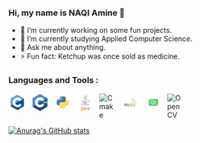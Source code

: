 ### Hi, my name is NAQI Amine 👋

- 🔭 I’m currently working on some fun projects.
- 🌱 I’m currently studying Applied Computer Science.
- 💬 Ask me about anything.
- ⚡ Fun fact: Ketchup was once sold as medicine.

### Languages and Tools :
<div>
   <img align="left" alt="C" width="35px" src="https://raw.githubusercontent.com/github/explore/f3e22f0dca2be955676bc70d6214b95b13354ee8/topics/c/c.png" style="padding-right:10px;" />
   
   <img align="left" alt="Cplusplus" width="35px" src="https://raw.githubusercontent.com/github/explore/180320cffc25f4ed1bbdfd33d4db3a66eeeeb358/topics/cpp/cpp.png" style="padding-right:10px;" />
   
   <img align="left" alt="Python" width="35px" src="https://raw.githubusercontent.com/github/explore/80688e429a7d4ef2fca1e82350fe8e3517d3494d/topics/python/python.png" style="padding-right:10px;" />
   
   <img align="left" alt="Java" width="35px" src="https://raw.githubusercontent.com/github/explore/5b3600551e122a3277c2c5368af2ad5725ffa9a1/topics/java/java.png" style="padding-right:10px;" />
   
   <img align="left" alt="Cmake" width="35px" src="https://upload.wikimedia.org/wikipedia/commons/thumb/1/13/Cmake.svg/600px-Cmake.svg.png?20110417205825" style="padding-right:10px;" />
   
   <img align="left" alt="Mysql" width="35px" src="https://raw.githubusercontent.com/github/explore/80688e429a7d4ef2fca1e82350fe8e3517d3494d/topics/mysql/mysql.png" style="padding-right:10px;" />
   
   <img align="left" alt="Qt5" width="35px" src="https://raw.githubusercontent.com/github/explore/80688e429a7d4ef2fca1e82350fe8e3517d3494d/topics/qt/qt.png" style="padding-right:10px;" />
   
   <img align="left" alt="OpenCV" width="35px" src="https://opencv.org/wp-content/uploads/2020/07/OpenCV_logo_black-2.png" style="padding-right:10px;" />
</div>

<br/>
<br/>
<br/>

<div>

  [![Anurag's GitHub stats](https://github-readme-stats.vercel.app/api?username=Rodelph&show_icons=true&theme=tokyonight)](https://github.com/anuraghazra/github-readme-stats)

</div>
